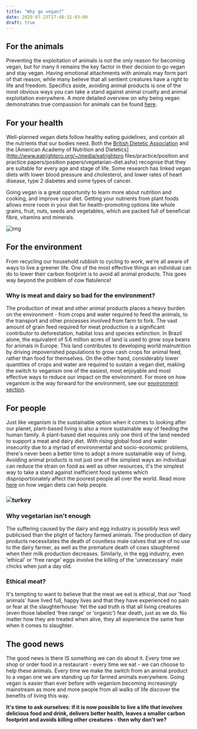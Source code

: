 ```yaml
---
title: "Why go vegan?"
date: 2020-07-25T17:40:32-03:00
draft: true
---
```

## For the animals

Preventing the exploitation of animals is not the only reason for becoming vegan, but for many it remains the key factor in their decision to go vegan and stay vegan. Having emotional attachments with animals may form part of that reason, while many believe that all sentient creatures have a right to life and freedom. Specifics aside, avoiding animal products is one of the most obvious ways you can take a stand against animal cruelty and animal exploitation everywhere. A more detailed overview on why being vegan demonstrates true compassion for animals can be found [here](https://www.vegansociety.com/sites/default/files/CompassionForAnimalsedited.pdf).

## For your health

Well-planned vegan diets follow healthy eating guidelines, and contain all the nutrients that our bodies need. Both the [British Dietetic Association](https://www.vegansociety.com/society/whos-involved/partners/british-dietetic-association) and the [American Academy of Nutrition and Dietetics](http://www.eatrightpro.org/~/media/eatrightpro files/practice/position and practice papers/position papers/vegetarian-diet.ashx) recognise that they are suitable for every age and stage of life. Some research has linked vegan diets with lower blood pressure and cholesterol, and lower rates of heart disease, type 2 diabetes and some types of cancer.

Going vegan is a great opportunity to learn more about nutrition and cooking, and improve your diet. Getting your nutrients from plant foods allows more room in your diet for health-promoting options like whole grains, fruit, nuts, seeds and vegetables, which are packed full of beneficial fibre, vitamins and minerals.

![img](https://www.vegansociety.com/sites/default/files/uploads/Earth.png)

## For the environment

From recycling our household rubbish to cycling to work, we're all aware of ways to live a greener life. One of the most effective things an individual can do to lower their carbon footprint is to avoid all animal products. This goes way beyond the problem of cow flatulence!

### Why is meat and dairy so bad for the environment?

The production of meat and other animal products places a heavy burden on the environment - from crops and water required to feed the animals, to the transport and other processes involved from farm to fork. The vast amount of grain feed required for meat production is a significant contributor to deforestation, habitat loss and species extinction. In Brazil alone, the equivalent of 5.6 million acres of land is used to grow soya beans for animals in Europe. This land contributes to developing world malnutrition by driving impoverished populations to grow cash crops for animal feed, rather than food for themselves. On the other hand, considerably lower quantities of crops and water are required to sustain a vegan diet, making the switch to veganism one of the easiest, most enjoyable and most effective ways to reduce our impact on the environment. For more on how veganism is the way forward for the environment, see our [environment section](https://www.vegansociety.com/resources/environment).

## For people

Just like veganism is the sustainable option when it comes to looking after our planet, plant-based living is also a more sustainable way of feeding the human family. A plant-based diet requires only one third of the land needed to support a meat and dairy diet. With rising global food and water insecurity due to a myriad of environmental and socio-economic problems, there's never been a better time to adopt a more sustainable way of living. Avoiding animal products is not just one of the simplest ways an individual can reduce the strain on food as well as other resources, it's the simplest way to take a stand against inefficient food systems which disproportionately affect the poorest people all over the world. Read more [here](https://www.vegansociety.com/resources/environment/food-security) on how vegan diets can help people.

### ![turkey](https://www.vegansociety.com/sites/default/files/uploads/Turkey_960.JPG)

###  Why vegetarian isn't enough

The suffering caused by the dairy and egg industry is possibly less well publicised than the plight of factory farmed animals. The production of dairy products necessitates the death of countless male calves that are of no use to the dairy farmer, as well as the premature death of cows slaughtered when their milk production decreases. Similarly, in the egg industry, even 'ethical' or 'free range' eggs involve the killing of the 'unnecessary' male chicks when just a day old.

### Ethical meat?

It's tempting to want to believe that the meat we eat is ethical, that our 'food animals' have lived full, happy lives and that they have experienced no pain or fear at the slaughterhouse. Yet the sad truth is that all living creatures (even those labelled 'free range' or 'organic') fear death, just as we do. No matter how they are treated when alive, they all experience the same fear when it comes to slaughter.

## The good news

The good news is there IS something we can do about it. Every time we shop or order food in a restaurant - every time we eat - we can choose to help these animals. Every time we make the switch from an animal product to a vegan one we are standing up for farmed animals everywhere. Going vegan is easier than ever before with veganism becoming increasingly mainstream as more and more people from all walks of life discover the benefits of living this way.

 **It's time to ask ourselves: if it is now possible to live a life that involves delicious food and drink, delivers better health, leaves a smaller carbon footprint and avoids killing other creatures - then why don't we?**